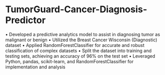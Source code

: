 # TumorGuard-Cancer-Diagnosis-Predictor
• Developed a predictive analytics model to assist in diagnosing tumor as malignant or benign
• Utilized the Breast Cancer Wisconsin (Diagnostic) dataset
• Applied RandomForestClassifier for accurate and robust classification of complex datasets
• Split the dataset into training and testing sets, achieving an accuracy of 96% on the test set
• Leveraged Python, pandas, scikit-learn, and RandomForestClassifier for implementation
and analysis

